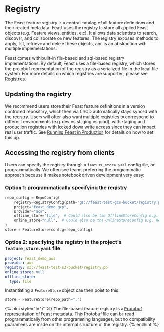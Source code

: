 # Registry

The Feast feature registry is a central catalog of all feature definitions and their related metadata. Feast uses the registry to store all applied Feast objects (e.g. Feature views, entities, etc). It allows data scientists to search, discover, and collaborate on new features. The registry exposes methods to apply, list, retrieve and delete these objects, and is an abstraction with multiple implementations.

Feast comes with built-in file-based and sql-based registry implementations. By default, Feast uses a file-based registry, which stores the protobuf representation of the registry as a serialized file in the local file system. For more details on which registries are supported, please see [Registries](../../reference/registries/).

## Updating the registry

We recommend users store their Feast feature definitions in a version controlled repository, which then via CI/CD
automatically stays synced with the registry. Users will often also want multiple registries to correspond to
different environments (e.g. dev vs staging vs prod), with staging and production registries with locked down write
access since they can impact real user traffic. See [Running Feast in Production](../../how-to-guides/running-feast-in-production.md#1.-automatically-deploying-changes-to-your-feature-definitions) for details on how to set this up.

## Accessing the registry from clients

Users can specify the registry through a `feature_store.yaml` config file, or programmatically. We often see teams
preferring the programmatic approach because it makes notebook driven development very easy:

### Option 1: programmatically specifying the registry

```python
repo_config = RepoConfig(
    registry=RegistryConfig(path="gs://feast-test-gcs-bucket/registry.pb"),
    project="feast_demo_gcp",
    provider="gcp",
    offline_store="file",  # Could also be the OfflineStoreConfig e.g. FileOfflineStoreConfig
    online_store="null",  # Could also be the OnlineStoreConfig e.g. RedisOnlineStoreConfig
)
store = FeatureStore(config=repo_config)
```

### Option 2: specifying the registry in the project's `feature_store.yaml` file

```yaml
project: feast_demo_aws
provider: aws
registry: s3://feast-test-s3-bucket/registry.pb
online_store: null
offline_store:
  type: file
```

Instantiating a `FeatureStore` object can then point to this:

```python
store = FeatureStore(repo_path=".")
```

{% hint style="info" %}
The file-based feature registry is a [Protobuf representation](https://github.com/feast-dev/feast/blob/master/protos/feast/core/Registry.proto) of Feast metadata. This Protobuf file can be read programmatically from other programming languages, but no compatibility guarantees are made on the internal structure of the registry.
{% endhint %}